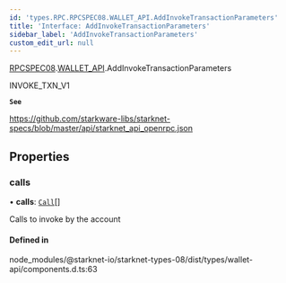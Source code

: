 ```yaml
---
id: 'types.RPC.RPCSPEC08.WALLET_API.AddInvokeTransactionParameters'
title: 'Interface: AddInvokeTransactionParameters'
sidebar_label: 'AddInvokeTransactionParameters'
custom_edit_url: null
---
```


[RPCSPEC08](../namespaces/types.RPC.RPCSPEC08.md).[WALLET_API](../namespaces/types.RPC.RPCSPEC08.WALLET_API.md).AddInvokeTransactionParameters

INVOKE_TXN_V1

**`See`**

https://github.com/starkware-libs/starknet-specs/blob/master/api/starknet_api_openrpc.json

## Properties

### calls

• **calls**: [`Call`](../namespaces/types.RPC.RPCSPEC08.WALLET_API.md#call)[]

Calls to invoke by the account

#### Defined in

node_modules/@starknet-io/starknet-types-08/dist/types/wallet-api/components.d.ts:63
